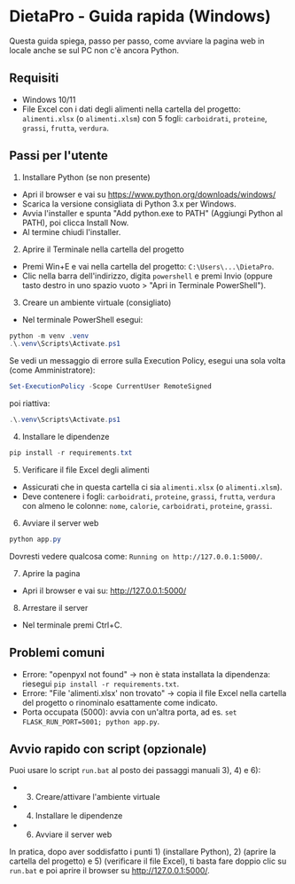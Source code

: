 # DietaPro - Guida rapida (Windows)

Questa guida spiega, passo per passo, come avviare la pagina web in locale anche se sul PC non c'è ancora Python.

## Requisiti
- Windows 10/11
- File Excel con i dati degli alimenti nella cartella del progetto: `alimenti.xlsx` (o `alimenti.xlsm`) con 5 fogli: `carboidrati`, `proteine`, `grassi`, `frutta`, `verdura`.

## Passi per l'utente

1) Installare Python (se non presente)
- Apri il browser e vai su https://www.python.org/downloads/windows/
- Scarica la versione consigliata di Python 3.x per Windows.
- Avvia l'installer e spunta "Add python.exe to PATH" (Aggiungi Python al PATH), poi clicca Install Now.
- Al termine chiudi l'installer.

2) Aprire il Terminale nella cartella del progetto
- Premi Win+E e vai nella cartella del progetto: `C:\Users\...\DietaPro`.
- Clic nella barra dell'indirizzo, digita `powershell` e premi Invio (oppure tasto destro in uno spazio vuoto > "Apri in Terminale PowerShell").

3) Creare un ambiente virtuale (consigliato)
- Nel terminale PowerShell esegui:

```powershell
python -m venv .venv
.\.venv\Scripts\Activate.ps1
```

Se vedi un messaggio di errore sulla Execution Policy, esegui una sola volta (come Amministratore):

```powershell
Set-ExecutionPolicy -Scope CurrentUser RemoteSigned
```

poi riattiva:

```powershell
.\.venv\Scripts\Activate.ps1
```

4) Installare le dipendenze

```powershell
pip install -r requirements.txt
```

5) Verificare il file Excel degli alimenti
- Assicurati che in questa cartella ci sia `alimenti.xlsx` (o `alimenti.xlsm`).
- Deve contenere i fogli: `carboidrati`, `proteine`, `grassi`, `frutta`, `verdura` con almeno le colonne: `nome`, `calorie`, `carboidrati`, `proteine`, `grassi`.

6) Avviare il server web

```powershell
python app.py
```

Dovresti vedere qualcosa come: `Running on http://127.0.0.1:5000/`.

7) Aprire la pagina
- Apri il browser e vai su: http://127.0.0.1:5000/

8) Arrestare il server
- Nel terminale premi Ctrl+C.

## Problemi comuni
- Errore: "openpyxl not found" → non è stata installata la dipendenza: riesegui `pip install -r requirements.txt`.
- Errore: "File 'alimenti.xlsx' non trovato" → copia il file Excel nella cartella del progetto o rinominalo esattamente come indicato.
- Porta occupata (5000): avvia con un'altra porta, ad es. `set FLASK_RUN_PORT=5001; python app.py`.

## Avvio rapido con script (opzionale)
Puoi usare lo script `run.bat` al posto dei passaggi manuali 3), 4) e 6):
- 3) Creare/attivare l'ambiente virtuale
- 4) Installare le dipendenze
- 6) Avviare il server web

In pratica, dopo aver soddisfatto i punti 1) (installare Python), 2) (aprire la cartella del progetto) e 5) (verificare il file Excel), ti basta fare doppio clic su `run.bat` e poi aprire il browser su http://127.0.0.1:5000/.
